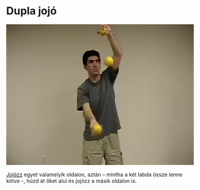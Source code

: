 # Dupla jojó

![doubleyoyo](/site/videos/poster/doubleyoyo.jpg)

 [Jojózz](jojo.md) egyet valamelyik oldalon, aztán – mintha a két labda össze lenne kötve -, húzd át őket alul és jojózz a másik oldalon is.


